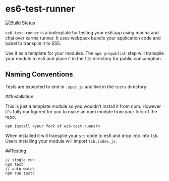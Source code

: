 # es6-test-runner

[![Build Status](https://secure.travis-ci.org/angus-c/es6-test-runner.png?branch=master)](http://travis-ci.org/angus-c/es6-test-runner)

`es6-test-runner` is a boilerplate for testing your es6 app using mocha and chai over karma runner. It uses webpack bundle your application code and babel to transpile it to ES5.

Use it as a template for your modules. The `npm prepublish` step will transpile your module to es5 and place it in the `lib` directory for public consumption.

## Naming Conventions

Tests are expected to end in `.spec.js` and live in the `tests` directory.

##Installation

This is just a template module so you wouldn't install it from npm. However it's fully configured for you to make an npm module from your fork of the repo.

```
npm install <your fork of es6-test-runner>
```

When installed it will transpile your `src` code to es5 and drop into into `lib`. Users installing your module will import `lib.index.js`.

##Testing

```
// single run
npm test
// auto-watch
npm run testc
```








